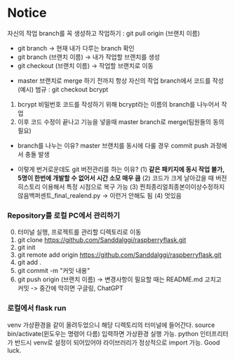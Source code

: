 # Notice
자신의 작업 branch를 꼭 생성하고 작업하기 : git pull origin (브랜치 이름)
- git branch -> 현재 내가 다루는 branch 확인
- git branch (브랜치 이름) -> 내가 작업할 브랜치를 생성
- git checkout (브랜치 이름) -> 작업할 브랜치로 이동

* master 브랜치로 merge 하기 전까지 항상 자신의 작업 branch에서 코드를 작성
(예시) 범규 : git checkout bcrypt
1. bcrypt 비밀번호 코드를 작성하기 위해 bcrypt라는 이름의 branch를 나누어서 작업
2. 이후 코드 수정이 끝나고 기능을 넣을때 master branch로 merge(팀원들의 동의 필요)
+ branch를 나누는 이유? master 브랜치를 동시에 다룰 경우 commit push 과정에서 충돌 발생

* 이렇게 번거로운데도 git 버전관리를 하는 이유?
(1) **같은 패키지에 동시 작업 불가, 5명이 한번에 개발할 수 없어서 시간 소모 매우 큼**
(2) 코드가 크게 날아갔을 때 버전 히스토리 이용해서 특정 시점으로 복구 가능
(3) 찐최종리얼최종본이이상수정하지않음백퍼센트_final_realend.py -> 이런거 안해도 됨
(4) 멋있음


### Repository를 로컬 PC에서 관리하기
0. 터미널 실행, 프로젝트를 관리할 디렉토리로 이동
1. git clone https://github.com/Sanddalggi/raspberryflask.git
2. git init
3. git remote add origin https://github.com/Sanddalggi/raspberryflask.git
4. git add .
5. git commit -m "커밋 내용"
6. git push origin (브랜치 이름)
-> 변경사항이 필요할 때는 README.md 고치고 커밋
-> 중간에 막히면 구글링, ChatGPT


### 로컬에서 flask run
venv 가상환경을 같이 올려두었으니 해당 디렉토리의 터미널에 들어간다.
source bin/activate(윈도우는 명령어 다름) 입력하면 가상환경 실행 가능.
python 인터프리터가 반드시 venv로 설정이 되어있어야 라이브러리가 정상적으로 import 가능.
Good luck.
